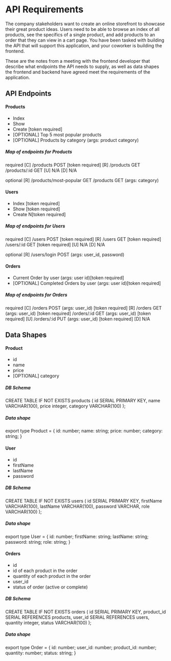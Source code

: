 # API Requirements
The company stakeholders want to create an online storefront to showcase their great product ideas. Users need to be able to browse an index of all products, see the specifics of a single product, and add products to an order that they can view in a cart page. You have been tasked with building the API that will support this application, and your coworker is building the frontend.

These are the notes from a meeting with the frontend developer that describe what endpoints the API needs to supply, as well as data shapes the frontend and backend have agreed meet the requirements of the application. 

## API Endpoints
#### Products
- Index 
- Show
- Create [token required]
- [OPTIONAL] Top 5 most popular products 
- [OPTIONAL] Products by category (args: product category)

##### Map of endpoints for Products
required
[C] /products      POST  [token required]
[R] /products      GET
    /products/:id  GET
[U] N/A
[D] N/A

optional
[R] /products/most-popular  GET
    /products               GET (args: category)

#### Users
- Index [token required]
- Show [token required]
- Create N[token required]

##### Map of endpoints for Users
required
[C] /users        POST  [token required]
[R] /users        GET   [token required]
    /users/:id    GET   [token required]
[U] N/A
[D] N/A

optional
[R] /users/login  POST   (args: user_id, password)

#### Orders
- Current Order by user (args: user id)[token required]
- [OPTIONAL] Completed Orders by user (args: user id)[token required]

##### Map of endpoints for Orders
required
[C] /orders      POST  (args: user_id)   [token required]
[R] /orders      GET   (args: user_id)   [token required]
    /orders/:id  GET   (args: user_id)   [token required]
[U] /orders/:id  PUT   (args: user_id)   [token required]
[D] N/A

## Data Shapes
#### Product
-  id
- name
- price
- [OPTIONAL] category

##### DB Schema
CREATE TABLE IF NOT EXISTS products (
  id SERIAL PRIMARY KEY,
  name VARCHAR(100),
  price integer,
  category VARCHAR(100)
);
##### Data shape
export type Product = {
  id: number;
  name: string;
  price: number;
  category: string;
}

#### User
- id
- firstName
- lastName
- password

##### DB Schema
CREATE TABLE IF NOT EXISTS users (
  id SERIAL PRIMARY KEY,
  firstName VARCHAR(100),
  lastName VARCHAR(100),
  password VARCHAR,
  role VARCHAR(100)
);
##### Data shape
export type User = {
  id: number;
  firstName: string;
  lastName: string;
  password: string;
  role: string;
}

#### Orders
- id
- id of each product in the order
- quantity of each product in the order
- user_id
- status of order (active or complete)

##### DB Schema
CREATE TABLE IF NOT EXISTS orders (
  id SERIAL PRIMARY KEY,
  product_id SERIAL REFERENCES products,
  user_id SERIAL REFERENCES users,
  quantity integer,
  status VARCHAR(100)
);
##### Data shape

export type Order = {
  id: number;
  user_id: number;
  product_id: number;
  quantity: number;
  status: string;
}